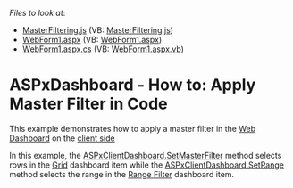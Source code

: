 <!-- default file list -->
*Files to look at*:

* [MasterFiltering.js](./CS/WebDashboard_SetMasterFilter/Scripts/MasterFiltering.js) (VB: [MasterFiltering.js](./VB/WebDashboard_SetMasterFilter/Scripts/MasterFiltering.js))
* [WebForm1.aspx](./CS/WebDashboard_SetMasterFilter/WebForm1.aspx) (VB: [WebForm1.aspx](./VB/WebDashboard_SetMasterFilter/WebForm1.aspx))
* [WebForm1.aspx.cs](./CS/WebDashboard_SetMasterFilter/WebForm1.aspx.cs) (VB: [WebForm1.aspx.vb](./VB/WebDashboard_SetMasterFilter/WebForm1.aspx.vb))
<!-- default file list end -->
# ASPxDashboard - How to: Apply Master Filter in Code


This example demonstrates how to apply a master filter in the [Web Dashboard](https://docs.devexpress.com/Dashboard/115955) on the [client side](https://docs.devexpress.com/Dashboard/116302) 

In this example, the [ASPxClientDashboard.SetMasterFilter](https://docs.devexpress.com/Dashboard/js-ASPxClientDashboard#js_ASPxClientDashboard_SetMasterFilter_itemName_values_) method selects rows in the [Grid](https://docs.devexpress.com/Dashboard/117161/) dashboard item while the [ASPxClientDashboard.SetRange](https://docs.devexpress.com/Dashboard/js-ASPxClientDashboard#js_ASPxClientDashboard_SetRange_itemName_range_)  method selects the range in the [Range Filter](https://docs.devexpress.com/Dashboard/117168/) dashboard item. 
